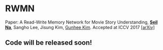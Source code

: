# RWMN
Paper: A Read-Write Memory Network for Movie Story Understanding, **[Seil Na](seilna.github.io)**, Sangho Lee, Jisung Kim, [Gunhee Kim](http://www.cs.cmu.edu/~gunhee/). Accepted at ICCV 2017 [[arXiv]](https://arxiv.org/abs/1709.09345) 

## Code will be released soon!
